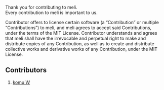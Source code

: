 Thank you for contributing to meli.                     
Every contribution to meli is important to us.                                  

Contributor offers to license certain software (a “Contribution” or multiple
“Contributions”) to meli, and meli agrees to accept said Contributions,
under the terms of the MIT License.
Contributor understands and agrees that meli shall have the irrevocable and perpetual right to make
and distribute copies of any Contribution, as well as to create and distribute collective works and
derivative works of any Contribution, under the MIT License.

Contributors
------------

1. [komu W](https://www.komu.engineer)
